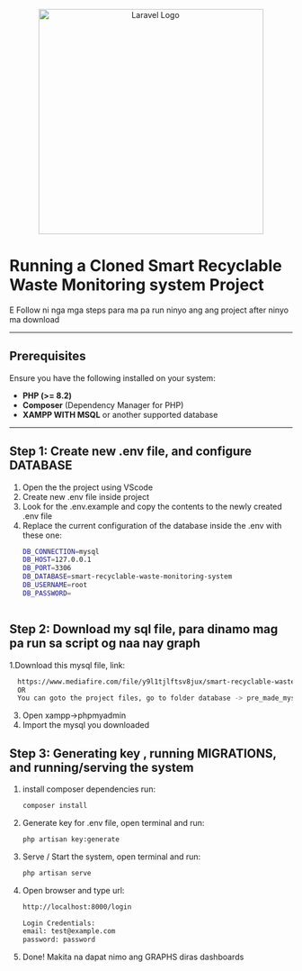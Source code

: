 <p align="center"><a href="https://laravel.com" target="_blank"><img src="https://i.ibb.co/NrjJDdJ/landing-page-cover.png" width="400" alt="Laravel Logo"></a></p>

# Running a Cloned Smart Recyclable Waste Monitoring system Project

E Follow ni nga mga steps para ma pa run ninyo ang ang project after ninyo ma download

---

## Prerequisites

Ensure you have the following installed on your system:
- **PHP (>= 8.2)**
- **Composer** (Dependency Manager for PHP)
- **XAMPP WITH MSQL** or another supported database

---

## Step 1: Create new .env file, and configure DATABASE

1. Open the the project using VScode
2. Create new .env file inside project
3. Look for the .env.example and copy the contents to the newly created .env file
4. Replace the current configuration of the database inside the .env  with these one:
    ```bash
    DB_CONNECTION=mysql
    DB_HOST=127.0.0.1
    DB_PORT=3306
    DB_DATABASE=smart-recyclable-waste-monitoring-system
    DB_USERNAME=root
    DB_PASSWORD=



## Step 2: Download my sql file, para dinamo mag pa run sa script og naa nay graph

1.Download this mysql file, link:
  ```bash
    https://www.mediafire.com/file/y9l1tjlftsv8jux/smart-recyclable-waste-monitoring-system.sql/file
    OR
    You can goto the project files, go to folder database -> pre_made_mysql_file -> smart-recyclable-waste-monitoring-system.sql
  ```
3. Open xampp->phpmyadmin
4. Import the mysql you downloaded


## Step 3: Generating key , running MIGRATIONS, and running/serving the system
1. install composer dependencies run:
   ```bash
   composer install
   ```
2. Generate key for .env file, open terminal and run:
   ```bash
   php artisan key:generate
   ```
3. Serve / Start the system, open terminal and run:
   ```bash
   php artisan serve
   ```
4. Open browser and type url:
   ```bash
   http://localhost:8000/login

   Login Credentials:
   email: test@example.com
   password: password
   ```
5. Done! Makita na dapat nimo ang GRAPHS diras dashboards



